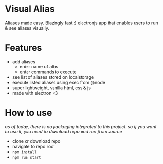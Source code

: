# Visual Alias
Aliases made easy. Blazingly fast :) electronjs app that enables users to run & see aliases visually.

# Features
 - add aliases 
   - enter name of alias
   - enter commands to execute
 - see list of aliases stored on localstorage
 - execute listed aliases using exec from @node
 - super lightweight, vanilla html, css & js
 - made with electron <3
 
# How to use
*as of today, there is no packaging integrated to this project. so if you want to use it, you need to download repo and run from source*
 - clone or download repo
 - navigate to repo root
 - `npm install`
 - `npm run start`
 
  
